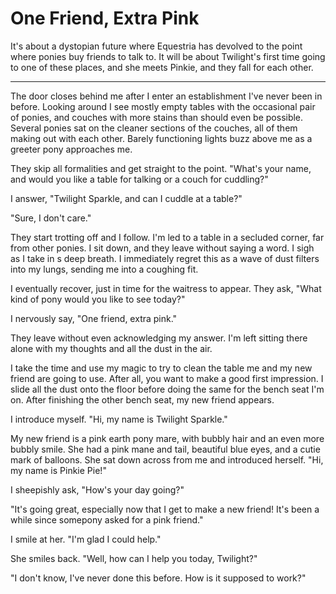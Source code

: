 # One Friend, Extra Pink

It's about a dystopian future where Equestria has devolved to the point where ponies buy friends to talk to. It will be about Twilight's first time going to one of these places, and she meets Pinkie, and they fall for each other.

***

The door closes behind me after I enter an establishment I've never been in before. Looking around I see mostly empty tables with the occasional pair of ponies, and couches with more stains than should even be possible. Several ponies sat on the cleaner sections of the couches, all of them making out with each other. Barely functioning lights buzz above me as a greeter pony approaches me.

They skip all formalities and get straight to the point. "What's your name, and would you like a table for talking or a couch for cuddling?"

I answer, "Twilight Sparkle, and can I cuddle at a table?"

"Sure, I don't care."

They start trotting off and I follow. I'm led to a table in a secluded corner, far from other ponies. I sit down, and they leave without saying a word. I sigh as I take in s deep breath. I immediately regret this as a wave of dust filters into my lungs, sending me into a coughing fit.

I eventually recover, just in time for the waitress to appear. They ask, "What kind of pony would you like to see today?"

I nervously say, "One friend, extra pink."

They leave without even acknowledging my answer. I'm left sitting there alone with my thoughts and all the dust in the air.

I take the time and use my magic to try to clean the table me and my new friend are going to use. After all, you want to make a good first impression. I slide all the dust onto the floor before doing the same for the bench seat I'm on. After finishing the other bench seat, my new friend appears.

I introduce myself. "Hi, my name is Twilight Sparkle."

My new friend is a pink earth pony mare, with bubbly hair and an even more bubbly smile. She had a pink mane and tail, beautiful blue eyes, and a cutie mark of balloons. She sat down across from me and introduced herself. "Hi, my name is Pinkie Pie!"

I sheepishly ask, "How's your day going?"

"It's going great, especially now that I get to make a new friend! It's been a while since somepony asked for a pink friend."

I smile at her. "I'm glad I could help."

She smiles back. "Well, how can I help you today, Twilight?"

"I don't know, I've never done this before. How is it supposed to work?"

